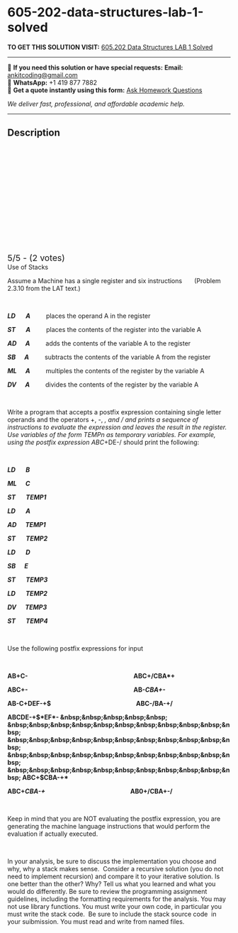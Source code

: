 # 605-202-data-structures-lab-1-solved
**TO GET THIS SOLUTION VISIT:** [605.202 Data Structures  LAB 1 Solved](https://www.ankitcodinghub.com/product/605-202-data-structures-lab-1-solved/)


---

📩 **If you need this solution or have special requests:** **Email:** ankitcoding@gmail.com  
📱 **WhatsApp:** +1 419 877 7882  
📄 **Get a quote instantly using this form:** [Ask Homework Questions](https://www.ankitcodinghub.com/services/ask-homework-questions/)

*We deliver fast, professional, and affordable academic help.*

---

<h2>Description</h2>



<div class="kk-star-ratings kksr-auto kksr-align-center kksr-valign-top" data-payload="{&quot;align&quot;:&quot;center&quot;,&quot;id&quot;:&quot;12547&quot;,&quot;slug&quot;:&quot;default&quot;,&quot;valign&quot;:&quot;top&quot;,&quot;ignore&quot;:&quot;&quot;,&quot;reference&quot;:&quot;auto&quot;,&quot;class&quot;:&quot;&quot;,&quot;count&quot;:&quot;2&quot;,&quot;legendonly&quot;:&quot;&quot;,&quot;readonly&quot;:&quot;&quot;,&quot;score&quot;:&quot;5&quot;,&quot;starsonly&quot;:&quot;&quot;,&quot;best&quot;:&quot;5&quot;,&quot;gap&quot;:&quot;4&quot;,&quot;greet&quot;:&quot;Rate this product&quot;,&quot;legend&quot;:&quot;5\/5 - (2 votes)&quot;,&quot;size&quot;:&quot;24&quot;,&quot;title&quot;:&quot;605.202 Data Structures&nbsp; LAB 1 Solved&quot;,&quot;width&quot;:&quot;138&quot;,&quot;_legend&quot;:&quot;{score}\/{best} - ({count} {votes})&quot;,&quot;font_factor&quot;:&quot;1.25&quot;}">

<div class="kksr-stars">

<div class="kksr-stars-inactive">
            <div class="kksr-star" data-star="1" style="padding-right: 4px">


<div class="kksr-icon" style="width: 24px; height: 24px;"></div>
        </div>
            <div class="kksr-star" data-star="2" style="padding-right: 4px">


<div class="kksr-icon" style="width: 24px; height: 24px;"></div>
        </div>
            <div class="kksr-star" data-star="3" style="padding-right: 4px">


<div class="kksr-icon" style="width: 24px; height: 24px;"></div>
        </div>
            <div class="kksr-star" data-star="4" style="padding-right: 4px">


<div class="kksr-icon" style="width: 24px; height: 24px;"></div>
        </div>
            <div class="kksr-star" data-star="5" style="padding-right: 4px">


<div class="kksr-icon" style="width: 24px; height: 24px;"></div>
        </div>
    </div>

<div class="kksr-stars-active" style="width: 138px;">
            <div class="kksr-star" style="padding-right: 4px">


<div class="kksr-icon" style="width: 24px; height: 24px;"></div>
        </div>
            <div class="kksr-star" style="padding-right: 4px">


<div class="kksr-icon" style="width: 24px; height: 24px;"></div>
        </div>
            <div class="kksr-star" style="padding-right: 4px">


<div class="kksr-icon" style="width: 24px; height: 24px;"></div>
        </div>
            <div class="kksr-star" style="padding-right: 4px">


<div class="kksr-icon" style="width: 24px; height: 24px;"></div>
        </div>
            <div class="kksr-star" style="padding-right: 4px">


<div class="kksr-icon" style="width: 24px; height: 24px;"></div>
        </div>
    </div>
</div>


<div class="kksr-legend" style="font-size: 19.2px;">
            5/5 - (2 votes)    </div>
    </div>
Use of Stacks

Assume a Machine has a single register and six instructions&nbsp;&nbsp;&nbsp;&nbsp;&nbsp;&nbsp; (Problem 2.3.10 from the LAT text.)

&nbsp;

<strong><em>LD &nbsp;&nbsp;&nbsp;&nbsp;&nbsp; A</em></strong><em> &nbsp;&nbsp;&nbsp;&nbsp;&nbsp;&nbsp;&nbsp; </em>places the operand A in the register<em>&nbsp; </em>

<strong><em>ST&nbsp; &nbsp;&nbsp;&nbsp;&nbsp; A</em></strong><em> &nbsp;&nbsp;&nbsp;&nbsp;&nbsp;&nbsp;&nbsp; </em>places the contents of the register into the variable A

<strong><em>AD &nbsp;&nbsp;&nbsp;&nbsp; A</em></strong><em> &nbsp;&nbsp;&nbsp;&nbsp;&nbsp;&nbsp;&nbsp; </em>adds the contents of the variable A to the register

<strong><em>SB &nbsp;&nbsp;&nbsp;&nbsp; A</em></strong><em> &nbsp;&nbsp;&nbsp;&nbsp;&nbsp;&nbsp;&nbsp; </em>subtracts the contents of the variable A from the register

<strong><em>ML &nbsp;&nbsp;&nbsp;&nbsp; A</em></strong> &nbsp;&nbsp;&nbsp;&nbsp;&nbsp;&nbsp;&nbsp; multiples the contents of the register by the variable A

<strong><em>DV &nbsp;&nbsp;&nbsp;&nbsp; A</em></strong> &nbsp;&nbsp;&nbsp;&nbsp;&nbsp;&nbsp;&nbsp; divides the contents of the register by the variable A

&nbsp;

Write a program that accepts a postfix expression containing single letter operands and the operators +, -, *, and / and prints a sequence of instructions to evaluate the expression and leaves the result in the register. Use variables of the form <em>TEMPn</em> as temporary variables. For example, using the postfix expression ABC*+DE-/ should print the following:

&nbsp;

<strong><em>LD &nbsp;&nbsp;&nbsp;&nbsp;&nbsp; B </em></strong>

<strong><em>ML &nbsp;&nbsp;&nbsp;&nbsp; C </em></strong>

<strong><em>ST &nbsp;&nbsp;&nbsp;&nbsp;&nbsp; TEMP1 </em></strong>

<strong><em>LD &nbsp;&nbsp;&nbsp;&nbsp;&nbsp; A </em></strong>

<strong><em>AD &nbsp;&nbsp;&nbsp;&nbsp; TEMP1 </em></strong>

<strong><em>ST &nbsp;&nbsp;&nbsp;&nbsp;&nbsp; TEMP2 </em></strong>

<strong><em>LD &nbsp;&nbsp;&nbsp;&nbsp;&nbsp; D </em></strong>

<strong><em>SB &nbsp;&nbsp;&nbsp;&nbsp; E </em></strong>

<strong><em>ST &nbsp;&nbsp;&nbsp;&nbsp;&nbsp; TEMP3 </em></strong>

<strong><em>LD &nbsp;&nbsp;&nbsp;&nbsp;&nbsp; TEMP2 </em></strong>

<strong><em>DV &nbsp;&nbsp;&nbsp;&nbsp; TEMP3 </em></strong>

<strong><em>ST &nbsp;&nbsp;&nbsp;&nbsp;&nbsp; TEMP4 </em></strong>

<strong>&nbsp;</strong>

Use the following postfix expressions for input

<strong>&nbsp;</strong>

<strong>AB+C-&nbsp; &nbsp;&nbsp;&nbsp;&nbsp;&nbsp;&nbsp;&nbsp;&nbsp;&nbsp; &nbsp;&nbsp;&nbsp;&nbsp;&nbsp;&nbsp;&nbsp;&nbsp;&nbsp;&nbsp;&nbsp; &nbsp;&nbsp;&nbsp;&nbsp;&nbsp;&nbsp;&nbsp;&nbsp;&nbsp;&nbsp;&nbsp; &nbsp;&nbsp;&nbsp;&nbsp;&nbsp;&nbsp;&nbsp;&nbsp;&nbsp;&nbsp;&nbsp; &nbsp;&nbsp;&nbsp;&nbsp;&nbsp;&nbsp;&nbsp;&nbsp;&nbsp;&nbsp;&nbsp; &nbsp;&nbsp;&nbsp;&nbsp;&nbsp;&nbsp;&nbsp;&nbsp;&nbsp;&nbsp;&nbsp; ABC+/CBA*+ </strong>

<strong>ABC+- &nbsp;&nbsp;&nbsp;&nbsp;&nbsp;&nbsp;&nbsp;&nbsp;&nbsp;&nbsp; &nbsp;&nbsp;&nbsp;&nbsp;&nbsp;&nbsp;&nbsp;&nbsp;&nbsp;&nbsp;&nbsp; &nbsp;&nbsp;&nbsp;&nbsp;&nbsp;&nbsp;&nbsp;&nbsp;&nbsp;&nbsp;&nbsp; &nbsp;&nbsp;&nbsp;&nbsp;&nbsp;&nbsp;&nbsp;&nbsp;&nbsp;&nbsp;&nbsp; &nbsp;&nbsp;&nbsp;&nbsp;&nbsp;&nbsp;&nbsp;&nbsp;&nbsp;&nbsp;&nbsp; &nbsp;&nbsp;&nbsp;&nbsp;&nbsp;&nbsp;&nbsp;&nbsp;&nbsp;&nbsp;&nbsp; AB-*CBA+-* </strong>

<strong>AB-C+DEF-+$ &nbsp;&nbsp;&nbsp;&nbsp;&nbsp;&nbsp;&nbsp;&nbsp; &nbsp;&nbsp;&nbsp;&nbsp;&nbsp;&nbsp;&nbsp;&nbsp;&nbsp;&nbsp;&nbsp; &nbsp;&nbsp;&nbsp;&nbsp;&nbsp;&nbsp;&nbsp;&nbsp;&nbsp;&nbsp;&nbsp; &nbsp;&nbsp;&nbsp;&nbsp;&nbsp;&nbsp;&nbsp;&nbsp;&nbsp;&nbsp;&nbsp; &nbsp;&nbsp;&nbsp;&nbsp;&nbsp;&nbsp;&nbsp;&nbsp;&nbsp;&nbsp;&nbsp; ABC-/BA-+/&nbsp; </strong>

<strong>ABCDE-+$*EF*- &nbsp;&nbsp;&nbsp;&nbsp;&nbsp; &nbsp;&nbsp;&nbsp;&nbsp;&nbsp;&nbsp;&nbsp;&nbsp;&nbsp;&nbsp;&nbsp; &nbsp;&nbsp;&nbsp;&nbsp;&nbsp;&nbsp;&nbsp;&nbsp;&nbsp;&nbsp;&nbsp; &nbsp;&nbsp;&nbsp;&nbsp;&nbsp;&nbsp;&nbsp;&nbsp;&nbsp;&nbsp;&nbsp; &nbsp;&nbsp;&nbsp;&nbsp;&nbsp;&nbsp;&nbsp;&nbsp;&nbsp;&nbsp;&nbsp; ABC+$CBA-+* &nbsp;&nbsp;&nbsp;&nbsp;&nbsp;&nbsp;&nbsp; &nbsp;</strong>

<strong>ABC+*CBA-+* &nbsp;&nbsp;&nbsp;&nbsp;&nbsp;&nbsp;&nbsp;&nbsp; &nbsp;&nbsp;&nbsp;&nbsp;&nbsp;&nbsp;&nbsp;&nbsp;&nbsp;&nbsp;&nbsp; &nbsp;&nbsp;&nbsp;&nbsp;&nbsp;&nbsp;&nbsp;&nbsp;&nbsp;&nbsp;&nbsp; &nbsp;&nbsp;&nbsp;&nbsp;&nbsp;&nbsp;&nbsp;&nbsp;&nbsp;&nbsp;&nbsp; &nbsp;&nbsp;&nbsp;&nbsp;&nbsp;&nbsp;&nbsp;&nbsp;&nbsp;&nbsp;&nbsp; AB0+/CBA+-/ </strong>

<strong>&nbsp;&nbsp;&nbsp;&nbsp;&nbsp;&nbsp;&nbsp;&nbsp;&nbsp;&nbsp;&nbsp; &nbsp;</strong>

Keep in mind that you are NOT evaluating the postfix expression, you are generating the machine language instructions that would perform the evaluation if actually executed.

&nbsp;

In your analysis, be sure to discuss the implementation you choose and why, why a stack makes sense.&nbsp; Consider a recursive solution (you do not need to implement recursion) and compare it to your iterative solution. Is one better than the other? Why? Tell us what you learned and what you would do differently. Be sure to review the programming assignment guidelines, including the formatting requirements for the analysis. You may not use library functions. You must write your own code, in particular you must write the stack code.&nbsp; Be sure to include the stack source code&nbsp; in your suibmission. You must read and write from named files.
